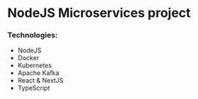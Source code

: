 # NodeJS Microservices project

### Technologies:
* NodeJS
* Docker
* Kubernetes
* Apache Kafka
* React & NextJS
* TypeScript
